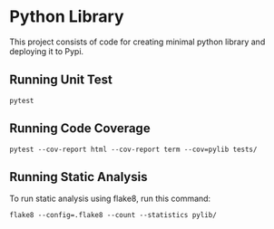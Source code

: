 # Python Library

This project consists of code for creating minimal python library and deploying it to Pypi.

## Running Unit Test

`pytest`

## Running Code Coverage

`pytest --cov-report html --cov-report term --cov=pylib tests/`

## Running Static Analysis

To run static analysis using flake8, run this command:

`flake8 --config=.flake8 --count --statistics pylib/`